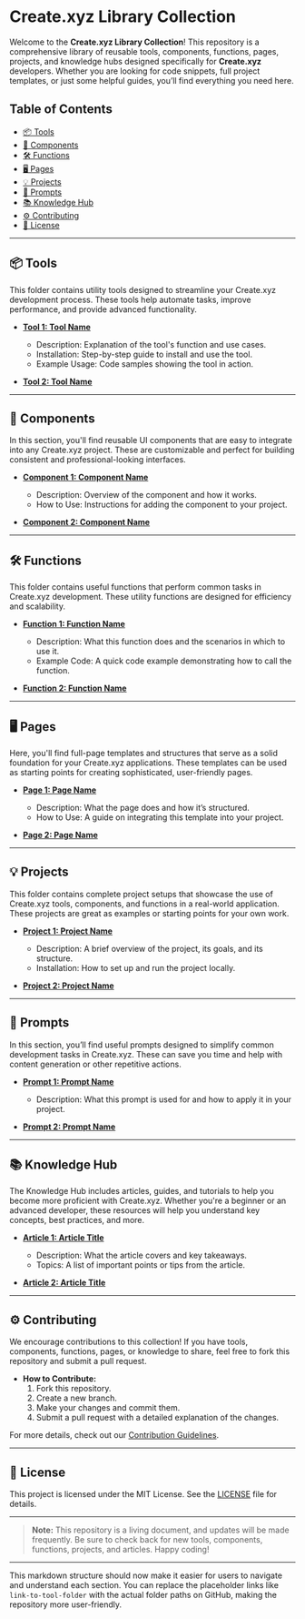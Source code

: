
# **Create.xyz Library Collection**

Welcome to the **Create.xyz Library Collection**! This repository is a comprehensive library of reusable tools, components, functions, pages, projects, and knowledge hubs designed specifically for **Create.xyz** developers. Whether you are looking for code snippets, full project templates, or just some helpful guides, you’ll find everything you need here.

## **Table of Contents**
- [📦 Tools](#tools)
- [🔗 Components](#components)
- [🛠️ Functions](#functions)
- [🖥️ Pages](#pages)
- [💡 Projects](#projects)
- [📝 Prompts](#prompts)
- [📚 Knowledge Hub](#knowledge-hub)
- [⚙️ Contributing](#contributing)
- [📃 License](#license)

---

## 📦 **Tools**
This folder contains utility tools designed to streamline your Create.xyz development process. These tools help automate tasks, improve performance, and provide advanced functionality.

- **[Tool 1: Tool Name](link-to-tool-folder)**
  - Description: Explanation of the tool's function and use cases.
  - Installation: Step-by-step guide to install and use the tool.
  - Example Usage: Code samples showing the tool in action.

- **[Tool 2: Tool Name](link-to-tool-folder)**

---

## 🔗 **Components**
In this section, you'll find reusable UI components that are easy to integrate into any Create.xyz project. These are customizable and perfect for building consistent and professional-looking interfaces.

- **[Component 1: Component Name](link-to-component-folder)**
  - Description: Overview of the component and how it works.
  - How to Use: Instructions for adding the component to your project.

- **[Component 2: Component Name](link-to-component-folder)**

---

## 🛠️ **Functions**
This folder contains useful functions that perform common tasks in Create.xyz development. These utility functions are designed for efficiency and scalability.

- **[Function 1: Function Name](link-to-function-folder)**
  - Description: What this function does and the scenarios in which to use it.
  - Example Code: A quick code example demonstrating how to call the function.

- **[Function 2: Function Name](link-to-function-folder)**

---

## 🖥️ **Pages**
Here, you'll find full-page templates and structures that serve as a solid foundation for your Create.xyz applications. These templates can be used as starting points for creating sophisticated, user-friendly pages.

- **[Page 1: Page Name](link-to-page-folder)**
  - Description: What the page does and how it’s structured.
  - How to Use: A guide on integrating this template into your project.

- **[Page 2: Page Name](link-to-page-folder)**

---

## 💡 **Projects**
This folder contains complete project setups that showcase the use of Create.xyz tools, components, and functions in a real-world application. These projects are great as examples or starting points for your own work.

- **[Project 1: Project Name](link-to-project-folder)**
  - Description: A brief overview of the project, its goals, and its structure.
  - Installation: How to set up and run the project locally.

- **[Project 2: Project Name](link-to-project-folder)**

---

## 📝 **Prompts**
In this section, you’ll find useful prompts designed to simplify common development tasks in Create.xyz. These can save you time and help with content generation or other repetitive actions.

- **[Prompt 1: Prompt Name](link-to-prompt-folder)**
  - Description: What this prompt is used for and how to apply it in your project.

- **[Prompt 2: Prompt Name](link-to-prompt-folder)**

---

## 📚 **Knowledge Hub**
The Knowledge Hub includes articles, guides, and tutorials to help you become more proficient with Create.xyz. Whether you're a beginner or an advanced developer, these resources will help you understand key concepts, best practices, and more.

- **[Article 1: Article Title](link-to-article-folder)**
  - Description: What the article covers and key takeaways.
  - Topics: A list of important points or tips from the article.

- **[Article 2: Article Title](link-to-article-folder)**

---

## ⚙️ **Contributing**
We encourage contributions to this collection! If you have tools, components, functions, pages, or knowledge to share, feel free to fork this repository and submit a pull request.

- **How to Contribute:**
  1. Fork this repository.
  2. Create a new branch.
  3. Make your changes and commit them.
  4. Submit a pull request with a detailed explanation of the changes.

For more details, check out our [Contribution Guidelines](link-to-contribution-guidelines).

---

## 📃 **License**
This project is licensed under the MIT License. See the [LICENSE](link-to-license) file for details.

---

> **Note:** This repository is a living document, and updates will be made frequently. Be sure to check back for new tools, components, functions, projects, and articles. Happy coding!

---

This markdown structure should now make it easier for users to navigate and understand each section. You can replace the placeholder links like `link-to-tool-folder` with the actual folder paths on GitHub, making the repository more user-friendly.
